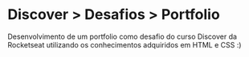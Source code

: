 # Discover > Desafios > Portfolio
Desenvolvimento de um portfolio como desafio do curso Discover da Rocketseat utilizando os conhecimentos adquiridos em HTML e CSS :)
